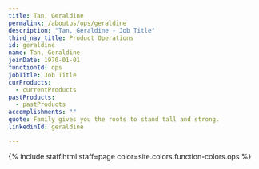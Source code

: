 ```yaml
---
title: Tan, Geraldine
permalink: /aboutus/ops/geraldine
description: "Tan, Geraldine - Job Title"
third_nav_title: Product Operations
id: geraldine
name: Tan, Geraldine
joinDate: 1970-01-01
functionId: ops
jobTitle: Job Title
curProducts:
  - currentProducts
pastProducts:
  - pastProducts
accomplishments: ""
quote: Family gives you the roots to stand tall and strong.
linkedinId: geraldine

---
```


{% include staff.html staff=page color=site.colors.function-colors.ops %}
